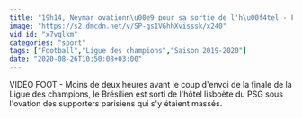 ```yaml
---
title: "19h14, Neymar ovationn\u00e9 pour sa sortie de l'h\u00f4tel - Foot - C1 - PSG"
image: "https://s2.dmcdn.net/v/SP-gs1VGhhXvisssk/x240"
vid_id: "x7vqlkm"
categories: "sport"
tags: ["Football","Ligue des champions","Saison 2019-2020"]
date: "2020-08-26T10:50:08+03:00"
---
```

VIDÉO FOOT - Moins de deux heures avant le coup d'envoi de la finale de la Ligue des champions, le Brésilien est sorti de l'hôtel lisboète du PSG sous l'ovation des supporters parisiens qui s'y étaient massés.
